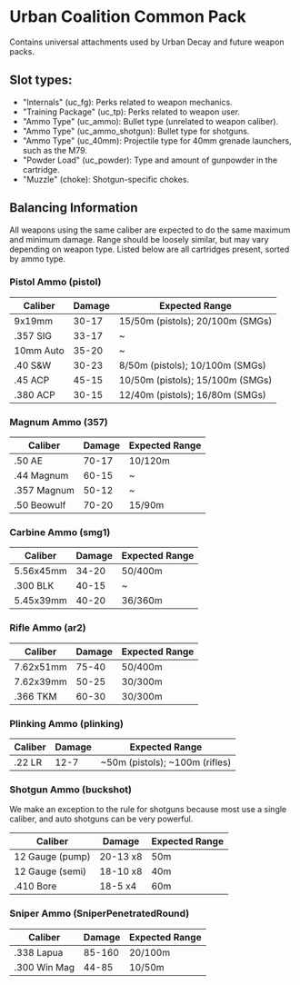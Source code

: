 # Urban Coalition Common Pack

Contains universal attachments used by Urban Decay and future weapon packs.

## Slot types:
- "Internals" (uc_fg): Perks related to weapon mechanics.
- "Training Package" (uc_tp): Perks related to weapon user.
- "Ammo Type" (uc_ammo): Bullet type (unrelated to weapon caliber).
- "Ammo Type" (uc_ammo_shotgun): Bullet type for shotguns.
- "Ammo Type" (uc_40mm): Projectile type for 40mm grenade launchers, such as the M79.
- "Powder Load" (uc_powder): Type and amount of gunpowder in the cartridge.
- "Muzzle" (choke): Shotgun-specific chokes.

## Balancing Information
All weapons using the same caliber are expected to do the same maximum and minimum damage. Range should be loosely similar, but may vary depending on weapon type. Listed below are all cartridges present, sorted by ammo type.


### Pistol Ammo (pistol)
| Caliber     | Damage | Expected Range
| ----------- | -----  | --------------
| 9x19mm      | 30-17  | 15/50m (pistols); 20/100m (SMGs)
| .357 SIG    | 33-17  | ~
| 10mm Auto   | 35-20  | ~
| .40 S&W     | 30-23  | 8/50m (pistols); 10/100m (SMGs)
| .45 ACP     | 45-15  | 10/50m (pistols); 15/100m (SMGs)
| .380 ACP    | 30-15  | 12/40m (pistols); 16/80m (SMGs)

### Magnum Ammo (357)
| Caliber     | Damage | Expected Range
| ----------- | -----  | --------------
| .50 AE      | 70-17  | 10/120m
| .44 Magnum  | 60-15  | ~
| .357 Magnum | 50-12  | ~
| .50 Beowulf | 70-20  | 15/90m

### Carbine Ammo (smg1)
| Caliber     | Damage | Expected Range
| ----------- | -----  | --------------
| 5.56x45mm   | 34-20  | 50/400m
| .300 BLK    | 40-15  | ~
| 5.45x39mm   | 40-20  | 36/360m

### Rifle Ammo (ar2)
| Caliber     | Damage | Expected Range
| ----------- | -----  | --------------
| 7.62x51mm   | 75-40  | 50/400m
| 7.62x39mm   | 50-25  | 30/300m
| .366 TKM    | 60-30  | 30/300m

### Plinking Ammo (plinking)
| Caliber     | Damage | Expected Range
| ----------- | -----  | --------------
| .22 LR      | 12-7   | ~50m (pistols); ~100m (rifles)

### Shotgun Ammo (buckshot)
We make an exception to the rule for shotguns because most use a single caliber, and auto shotguns can be very powerful.

| Caliber           | Damage    | Expected Range
| ----------------- | --------- | --------------
| 12 Gauge (pump)   | 20-13 x8  | 50m
| 12 Gauge (semi)   | 18-10 x8  | 40m
| .410 Bore         | 18-5 x4   | 60m

### Sniper Ammo (SniperPenetratedRound)
| Caliber      | Damage | Expected Range
| ------------ | -----  | --------------
| .338 Lapua   | 85-160 | 20/100m
| .300 Win Mag | 44-85  | 10/50m